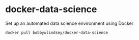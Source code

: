 # docker-data-science

Set up an automated data science environment using Docker

`docker pull bobbywlindsey/docker-data-science`
